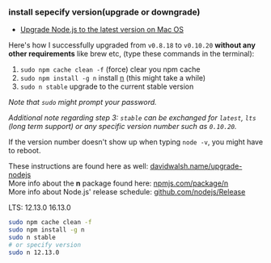 ### install sepecify version(upgrade or downgrade)

- [Upgrade Node.js to the latest version on Mac OS](https://stackoverflow.com/a/19333717/6279975)

Here's how I successfully upgraded from `v0.8.18` to `v0.10.20` **without any other requirements** like brew etc, (type these commands in the terminal):

1. `sudo npm cache clean -f` (force) clear you npm cache
2. `sudo npm install -g n` install [n][1] (this might take a while)
3. `sudo n stable` upgrade to the current stable version

*Note that `sudo` might prompt your password.*  

*Additional note regarding step 3: `stable` can be exchanged for `latest`, `lts` (long term support) or any specific version number such as `0.10.20`.*

If the version number doesn't show up when typing `node -v`, you might have to reboot.


These instructions are found here as well: [davidwalsh.name/upgrade-nodejs][2]  
More info about the **n** package found here: [npmjs.com/package/n][1]  
More info about Node.js' release schedule: [github.com/nodejs/Release][3]


  [1]: https://www.npmjs.com/package/n
  [2]: https://davidwalsh.name/upgrade-nodejs
  [3]: https://github.com/nodejs/Release#release-schedule


LTS:
12.13.0
16.13.0

```sh
sudo npm cache clean -f
sudo npm install -g n
sudo n stable
# or specify version
sudo n 12.13.0
```